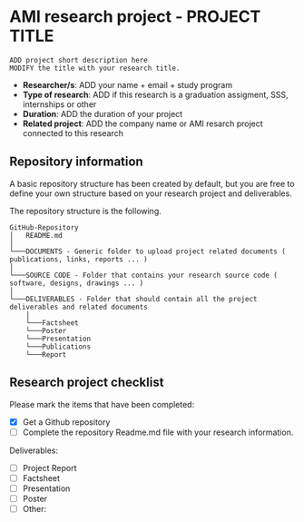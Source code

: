 AMI research project - PROJECT TITLE
===========================================================

```
ADD project short description here
MODIFY the title with your research title.
```


* **Researcher/s**: ADD your name + email + study program
* **Type of research**: ADD if this research is a graduation assigment, SSS, internships or other
* **Duration**: ADD the duration of your project
* **Related project**: ADD the company name or AMI resarch project connected to this research


Repository information
-------------------
A basic repository structure has been created by default, but you are free to define your own structure based on your research project and deliverables.

The repository structure is the following.
```
GitHub-Repository
│   README.md
│
└───DOCUMENTS - Generic folder to upload project related documents ( publications, links, reports ... )
│
└───SOURCE CODE - Folder that contains your research source code ( software, designs, drawings ... )
│
└───DELIVERABLES - Folder that should contain all the project deliverables and related documents
    │
    └───Factsheet
    └───Poster
    └───Presentation
    └───Publications
    └───Report
```

Research project checklist
---------------------------
Please mark the items that have been completed:
- [x] Get a Github repository
- [ ] Complete the repository Readme.md file with your research information.

Deliverables:
- [ ] Project Report
- [ ] Factsheet
- [ ] Presentation
- [ ] Poster
- [ ] Other: 